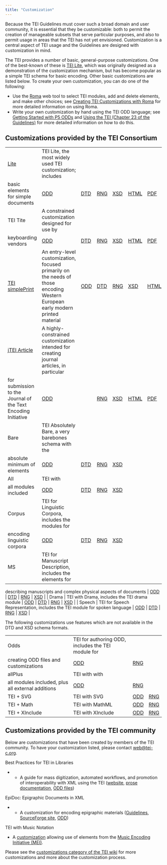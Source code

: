 ```yaml
---
title: "Customization"
---
```

Because the TEI Guidelines must cover such a broad domain and user community, it is essential that they be customizable: both to permit the creation of manageable subsets that serve particular purposes, and also to permit usage in areas that the TEI has not yet envisioned. Customization is a central aspect of TEI usage and the Guidelines are designed with customization in mind.


The TEI provides a number of basic, general-purpose customizations. One of the best-known of these is [TEI Lite](Lite/), which was originally designed as a demonstration of the customization mechanism, but has become popular as a simple TEI schema for basic encoding. Other basic customizations are listed below. To create your own customization, you can do one of the following:


* Use the [Roma](https://roma.tei-c.org) web tool to select TEI modules, add and delete elements, and make other choices; see [Creating TEI Customizations with Roma](https://tei-c.org/guidelines/customization/customizing-the-tei-with-roma/) for more detailed information on using Roma.
* Write your own customization by hand using the TEI ODD language; see [Getting Started with P5 ODDs](https://tei-c.org/guidelines/customization/getting-started-with-p5-odds/) and [Using the TEI (Chapter 23 of the Guidelines)](/release/doc/tei-p5-doc/en/html/USE.html) for more detailed information on how to do this.


Customizations provided by the TEI Consortium
---------------------------------------------




|  |  |  |  |  |  |  |  |
| --- | --- | --- | --- | --- | --- | --- | --- |
| [Lite](Lite/) | TEI Lite, the most widely used TEI customization; includes
basic elements for simple documents | [ODD](../../release/xml/tei/custom/odd/tei_lite.odd) | [DTD](../../release/xml/tei/custom/schema/dtd/tei_lite.dtd) | [RNG](../../release/xml/tei/custom/schema/relaxng/tei_lite.rng) | [XSD](../../release/xml/tei/custom/schema/xsd/tei_lite.xsd) | [HTML](../../release/doc/tei-p5-exemplars/html/tei_lite.doc.html) | [PDF](../../release/doc/tei-p5-exemplars/pdf/tei_lite.doc.pdf)  |
| TEI Tite | A constrained customization designed for use by
keyboarding vendors | [ODD](../../release/xml/tei/custom/odd/tei_tite.odd) | [DTD](../../release/xml/tei/custom/schema/dtd/tei_tite.dtd) | [RNG](../../release/xml/tei/custom/schema/relaxng/tei_tite.rng) | [XSD](../../release/xml/tei/custom/schema/xsd/tei_tite.xsd) | [HTML](../../release/doc/tei-p5-exemplars/html/tei_tite.doc.html) | [PDF](../../release/doc/tei-p5-exemplars/pdf/tei_tite.doc.pdf)  |
| [TEI simplePrint](../../release/doc/tei-p5-exemplars/html/tei_simplePrint.doc.html) | An entry-level customization, focused primarily on the needs of those encoding Western European early modern printed material | [ODD](../../release/xml/tei/custom/odd/tei_simplePrint.odd) | [DTD](../../release/xml/tei/custom/schema/dtd/tei_simplePrint.dtd) | [RNG](../../release/xml/tei/custom/schema/relaxng/tei_simplePrint.rng) | [XSD](../../release/xml/tei/custom/schema/xsd/tei_simplePrint.xsd) | [HTML](../../release/doc/tei-p5-exemplars/html/tei_simplePrint.doc.html) | [PDF](../../release/doc/tei-p5-exemplars/pdf/tei_simplePrint.doc.pdf)  |
| [jTEI Article](jTEI/) | A highly-constrained customization intended for creating journal articles, in particular
for submission to the Journal of the Text Encoding Initiative | [ODD](../../release/xml/tei/custom/odd/tei_jtei.odd) |  | [RNG](../../release/xml/tei/custom/schema/relaxng/tei_jtei.rng) | [XSD](../../release/xml/tei/custom/schema/xsd/tei_jtei.xsd) | [HTML](../../release/doc/tei-p5-exemplars/html/tei_jtei.doc.html) | [PDF](../../release/doc/tei-p5-exemplars/pdf/tei_jtei.doc.pdf)  |
| Bare | TEI Absolutely Bare, a very barebones schema with the
absolute minimum of elements | [ODD](../../release/xml/tei/custom/odd/tei_bare.odd) | [DTD](../../release/xml/tei/custom/schema/dtd/tei_bare.dtd) | [RNG](../../release/xml/tei/custom/schema/relaxng/tei_bare.rng) | [XSD](../../release/xml/tei/custom/schema/xsd/tei_bare.xsd) |
| All | TEI with
all modules included | [ODD](../../release/xml/tei/custom/odd/tei_all.odd) | [DTD](../../release/xml/tei/custom/schema/dtd/tei_all.dtd) | [RNG](../../release/xml/tei/custom/schema/relaxng/tei_all.rng) | [XSD](../../release/xml/tei/custom/schema/xsd/tei_all.xsd) |
| Corpus | TEI for Linguistic Corpora, includes the modules for
encoding linguistic corpora | [ODD](../../release/xml/tei/custom/odd/tei_corpus.odd) | [DTD](../../release/xml/tei/custom/schema/dtd/tei_corpus.dtd) | [RNG](../../release/xml/tei/custom/schema/relaxng/tei_corpus.rng) | [XSD](../../release/xml/tei/custom/schema/xsd/tei_corpus.xsd) |
| MS | TEI for Manuscript Description, includes the elements for
describing manuscripts and complex physical aspects of
documents | [ODD](../../release/xml/tei/custom/odd/tei_ms.odd) | [DTD](../../release/xml/tei/custom/schema/dtd/tei_ms.dtd) | [RNG](../../release/xml/tei/custom/schema/relaxng/tei_ms.rng) | [XSD](../../release/xml/tei/custom/schema/xsd/tei_ms.xsd) |
| Drama | TEI with Drama, includes the TEI drama module | [ODD](../../release/xml/tei/custom/odd/tei_drama.odd) | [DTD](../../release/xml/tei/custom/schema/dtd/tei_drama.dtd) | [RNG](../../release/xml/tei/custom/schema/relaxng/tei_drama.rng) | [XSD](../../release/xml/tei/custom/schema/xsd/tei_drama.xsd) |
| Speech | TEI for Speech Representation, includes the TEI module for
spoken language | [ODD](../../release/xml/tei/custom/odd/tei_speech.odd) | [DTD](../../release/xml/tei/custom/schema/dtd/tei_speech.dtd) | [RNG](../../release/xml/tei/custom/schema/relaxng/tei_speech.rng) | [XSD](../../release/xml/tei/custom/schema/xsd/tei_speech.xsd) |


The following customizations use features which are not available in the DTD and XSD schema formats.




|  |  |  |  |
| --- | --- | --- | --- |
| Odds | TEI for authoring ODD, includes the TEI module for
creating ODD files and customizations | [ODD](../../release/xml/tei/custom/odd/tei_odds.odd) | [RNG](../../release/xml/tei/custom/schema/relaxng/tei_odds.rng) |
| allPlus | TEI with with
all modules included, plus all external additions | [ODD](../../release/xml/tei/custom/odd/tei_allPlus.odd) | [RNG](../../release/xml/tei/custom/schema/relaxng/tei_allPlus.rng) |
| TEI + SVG | TEI with SVG | [ODD](../../release/xml/tei/custom/odd/tei_svg.odd) | [RNG](../../release/xml/tei/custom/schema/relaxng/tei_svg.rng) |
| TEI + Math | TEI with MathML | [ODD](../../release/xml/tei/custom/odd/tei_math.odd) | [RNG](../../release/xml/tei/custom/schema/relaxng/tei_math.rng) |
| TEI + XInclude | TEI with XInclude | [ODD](../../release/xml/tei/custom/odd/tei_xinclude.odd) | [RNG](../../release/xml/tei/custom/schema/relaxng/tei_xinclude.rng) |


Customizations provided by the TEI community
--------------------------------------------


Below are customizations that have been created by members of the TEI community.
To have your customization listed, please contact [web@tei-c.org](mailto:web@tei-c.org).


Best Practices for TEI in Libraries


* + A guide for mass digitization, automated workflows, and promotion of interoperability with XML using the TEI ([website](http://purl.oclc.org/NET/teiinlibraries), [prose documentation](/extra/teiinlibraries/4.0.0/bptl-driver.html), [ODD files](https://github.com/sydb/TEI-in-Libraries))


EpiDoc: Epigraphic Documents in XML
* + A customization for encoding epigraphic materials ([Guidelines](http://www.stoa.org/epidoc/gl/latest/), [SourceForge site](http://epidoc.sourceforge.net/), [ODD](https://sourceforge.net/p/epidoc/wiki/Schema/))


TEI with Music Notation
* A [customization](https://github.com/music-encoding/music-encoding/tree/develop/source/modules) allowing use of elements from the [Music Encoding Initiative (MEI)](http://music-encoding.org/).


Please see the [customizations category of the TEI wiki](https://wiki.tei-c.org/index.php/Category:Customization) for more customizations and more about the customization process.